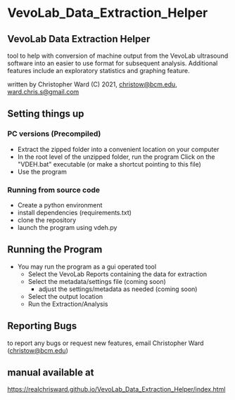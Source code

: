 # VevoLab_Data_Extraction_Helper

## VevoLab Data Extraction Helper
tool to help with conversion of machine output from the VevoLab ultrasound software into an easier to use format for subsequent analysis. Additional features include an exploratory statistics and graphing feature.

written by Christopher Ward (C) 2021, christow@bcm.edu, ward.chris.s@gmail.com



## Setting things up

### PC versions (Precompiled)
* Extract the zipped folder into a convenient location on your computer
* In the root level of the unzipped folder, run the program Click on the "VDEH.bat" executable (or make a shortcut pointing to this file)
* Use the program

### Running from source code
* Create a python environment
* install dependencies (requirements.txt)
* clone the repository
* launch the program using vdeh.py



## Running the Program
* You may run the program as a gui operated tool
    * Select the VevoLab Reports containing the data for extraction
    * Select the metadata/settings file (coming soon)
        * adjust the settings/metadata as needed (coming soon)
    * Select the output location
    * Run the Extraction/Analysis

## Reporting Bugs
to report any bugs or request new features, email Christopher Ward (christow@bcm.edu)

## manual available at
https://realchrisward.github.io/VevoLab_Data_Extraction_Helper/index.html
